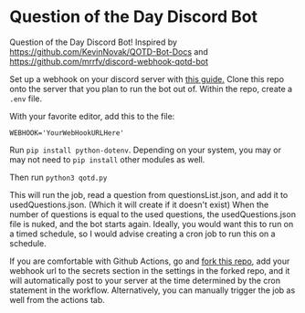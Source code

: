 # Question of the Day Discord Bot

Question of the Day Discord Bot! Inspired by https://github.com/KevinNovak/QOTD-Bot-Docs and https://github.com/mrrfv/discord-webhook-qotd-bot

Set up a webhook on your discord server with [this guide.](https://support.discord.com/hc/en-us/articles/228383668-Intro-to-Webhooks)
Clone this repo onto the server that you plan to run the bot out of. Within the repo, create a `.env` file.

With your favorite editor, add this to the file:
```
WEBHOOK='YourWebHookURLHere'
```

Run `pip install python-dotenv`. Depending on your system, you may or may not need to `pip install` other modules as well.

Then run 
`python3 qotd.py`

This will run the job, read a question from questionsList.json, and add it to usedQuestions.json. (Which it will create if it doesn't exist)  When the number of questions is equal to the used questions, the usedQuestions.json file is nuked, and the bot starts again. Ideally, you would want this to run on a timed schedule, so I would advise creating a cron job to run this on a schedule.

If you are comfortable with Github Actions, go and [fork this repo](https://github.com/alexjyong/QuestionOfTheDayBot/fork), add your webhook url to the secrets section in the settings in the forked repo, and it will automatically post to your server at the time determined by the cron statement in the workflow.  Alternatively, you can manually trigger the job as well from the actions tab. 
